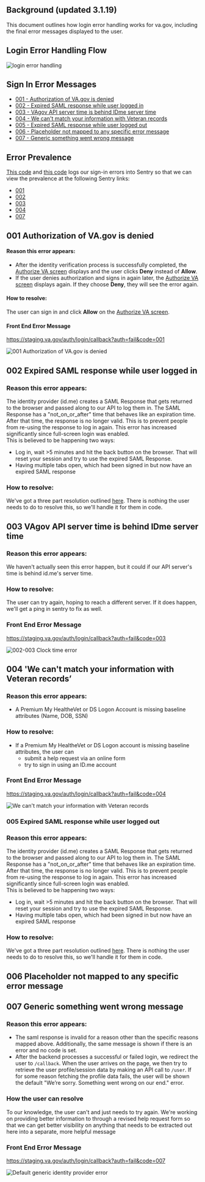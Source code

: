 ## Background (updated 3.1.19)
This document outlines how login error handling works for va.gov, including the final error messages displayed to the user.

## Login Error Handling Flow
![login error handling](https://user-images.githubusercontent.com/21130918/52303333-b6f94e80-295d-11e9-8bfb-4cf301e149f6.png)


## Sign In Error Messages

* [001 - Authorization of VA.gov is denied](#001-authorization-of-vagov-is-denied)
* [002 - Expired SAML response while user logged in](#002-expired-saml-response-while-user-logged-in)
* [003 - VAgov API server time is behind IDme server time](#003-vagov-api-server-time-is-behind-idme-server-time)
* [004 - We can't match your information with Veteran records](#004-we-cant-match-your-information-with-veteran-records)
* [005 - Expired SAML response while user logged out](#005-expired-saml-response-while-user-logged-out)
* [006 - Placeholder not mapped to any specific error message](#006-placeholder-not-mapped-to-any-specific-error-message)
* [007 - Generic something went wrong message](#007-generic-something-went-wrong-message)

## Error Prevalence 
[This code](https://github.com/department-of-veterans-affairs/vets-api/blob/master/lib/saml/response.rb#L5) and [this code](https://github.com/department-of-veterans-affairs/vets-api/blob/master/app/services/sso_service.rb#L10) logs our sign-in errors into Sentry so that we can view the prevalence at the following Sentry links: 

* [001](http://sentry.vetsgov-internal/vets-gov/platform-api-production/?query=is%3Aunresolved+Subject+did+not+consent+to+attribute+release)
* [002](http://sentry.vetsgov-internal/vets-gov/platform-api-production/?query=is%3Aunresolved+Current+time+is+on+or+after+NotOnOrAfter+condition)
* [003](http://sentry.vetsgov-internal/vets-gov/platform-api-production/?query=is%3Aunresolved+Current+time+is+earlier+than+NotBefore+condition)
* [004](http://sentry.vetsgov-internal/vets-gov/platform-api-production/issues/29156/?query=is:unresolved%20on%20User/Session%20Validation)
* [007](http://sentry.vetsgov-internal/vets-gov/platform-api-production/?query=is%3Aunresolved+Other+SAML+Response+Error%28s%29)

## 001 Authorization of VA.gov is denied

#### Reason this error appears:
* After the identity verification process is successfully completed, the [Authorize VA screen](https://github.com/department-of-veterans-affairs/vets.gov-team/blob/master/Products/Identity/Login/Error%20Messages/Alerts/01_Authorize_VA_screen.png) displays and the user clicks **Deny** instead of **Allow**. 
* If the user denies authorization and signs in again later, the [Authorize VA  screen](https://github.com/department-of-veterans-affairs/vets.gov-team/blob/master/Products/Identity/Login/Error%20Messages/Alerts/01_Authorize_VA_Sign_In_screen.png) displays again. If they choose **Deny**, they will see the error again.

#### How to resolve: 
The user can sign in and click **Allow** on the [Authorize VA  screen](https://github.com/department-of-veterans-affairs/vets.gov-team/blob/master/Products/Identity/Login/Error%20Messages/Alerts/01_Authorize_VA_Sign_In_screen.png).

#### Front End Error Message

https://staging.va.gov/auth/login/callback?auth=fail&code=001

![001 Authorization of VA.gov is denied](https://user-images.githubusercontent.com/1067024/54005723-7e00f500-4128-11e9-9bf4-9bea7ebaea78.png)


## 002 Expired SAML response while user logged in

### Reason this error appears:
The identity provider (id.me) creates a SAML Response that gets returned to the browser and passed along to our API to log them in. The SAML Response has a "not_on_or_after" time that behaves like an expiration time.  After that time, the response is no longer valid.  This is to prevent people from re-using the response to log in again. This error has increased significantly since full-screen login was enabled.  
This is believed to be happening two ways:
  - Log in, wait >5 minutes and hit the back button on the browser. That will reset your session and try to use the expired SAML Response.  
  - Having multiple tabs open, which had been signed in but now have an expired SAML response

### How to resolve: 
We've got a three part resolution outlined [here](https://github.com/department-of-veterans-affairs/vets.gov-team/issues/17285). There is nothing the user needs to do to resolve this, so we'll handle it for them in code.



## 003 VAgov API server time is behind IDme server time

### Reason this error appears:
We haven't actually seen this error happen, but it could if our API server's time is behind id.me's server time.

### How to resolve: 
The user can try again, hoping to reach a different server. If it does happen, we'll get a ping in sentry to fix as well.

### Front End Error Message

https://staging.va.gov/auth/login/callback?auth=fail&code=003

![002-003 Clock time error](https://user-images.githubusercontent.com/1067024/54005727-80634f00-4128-11e9-8daa-e8d1785db1bd.png)


## 004 'We can't match your information with Veteran records’

### Reason this error appears:
* A Premium My HealtheVet or DS Logon Account is missing baseline attributes (Name, DOB, SSN)

### How to resolve: 
* If a Premium My HealtheVet or DS Logon account is missing baseline attributes, the user can
   * submit a help request via an online form
   * try to sign in using an ID.me account

### Front End Error Message

https://staging.va.gov/auth/login/callback?auth=fail&code=004

![We can't match your information with Veteran records](https://user-images.githubusercontent.com/1067024/54005730-835e3f80-4128-11e9-9cfc-c3109d53e0b8.png)

### 005 Expired SAML response while user logged out

### Reason this error appears:
The identity provider (id.me) creates a SAML Response that gets returned to the browser and passed along to our API to log them in. The SAML Response has a "not_on_or_after" time that behaves like an expiration time.  After that time, the response is no longer valid.  This is to prevent people from re-using the response to log in again. This error has increased significantly since full-screen login was enabled.  
This is believed to be happening two ways:
  - Log in, wait >5 minutes and hit the back button on the browser. That will reset your session and try to use the expired SAML Response.  
  - Having multiple tabs open, which had been signed in but now have an expired SAML response

### How to resolve: 
We've got a three part resolution outlined [here](https://github.com/department-of-veterans-affairs/vets.gov-team/issues/17285). There is nothing the user needs to do to resolve this, so we'll handle it for them in code.

## 006 Placeholder not mapped to any specific error message


## 007 Generic something went wrong message

### Reason this error appears:
- The saml response is invalid for a reason other than the specific reasons mapped above. Additionally, the same message is shown if there is an error and no code is set. 
- After the backend processes a successful or failed login, we redirect the user to `/callback`. When the user arrives on the page, we then try to retrieve the user profile/session data by making an API call to `/user`. If for some reason fetching the profile data fails, the user will be shown the default "We’re sorry. Something went wrong on our end." error.

### How the user can resolve
To our knowledge, the user can't and just needs to try again. We're working on providing better information to through a revised help request form so that we can get better visibility on anything that needs to be extracted out here into a separate, more helpful message

### Front End Error Message

https://staging.va.gov/auth/login/callback?auth=fail&code=007

![Default generic identity provider error](https://user-images.githubusercontent.com/1067024/54005735-86f1c680-4128-11e9-9d5a-df729c0f6564.png)
